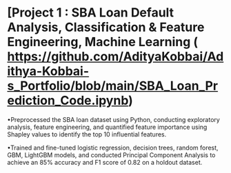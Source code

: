 # [Project 1 : SBA Loan Default Analysis, Classification & Feature Engineering, Machine Learning ( https://github.com/AdityaKobbai/Adithya-Kobbai-s_Portfolio/blob/main/SBA_Loan_Prediction_Code.ipynb)

•Preprocessed the SBA loan dataset using Python, conducting exploratory analysis, feature engineering, and quantified feature importance using Shapley values to identify the top 10 influential features.

•Trained and fine-tuned logistic regression, decision trees, random forest, GBM, LightGBM models, and conducted Principal Component Analysis to achieve an 85% accuracy and F1 score of 0.82 on a holdout dataset.
